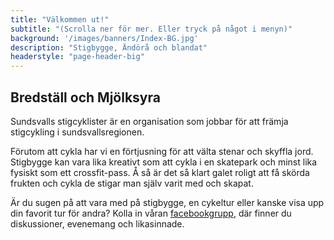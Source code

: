 ```yaml
---
title: "Välkommen ut!"
subtitle: "(Scrolla ner för mer. Eller tryck på något i menyn)"
background: '/images/banners/Index-BG.jpg'
description: "Stigbygge, Ändörå och blandat"
headerstyle: "page-header-big"
---
```

## Bredställ och Mjölksyra

Sundsvalls stigcyklister är en organisation som jobbar för att främja stigcykling i sundsvallsregionen.

Förutom att cykla har vi en förtjusning för att välta stenar och skyffla jord. Stigbygge kan vara lika kreativt
som att cykla i en skatepark och minst lika fysiskt som ett crossfit-pass. Å så är det så klart galet roligt att
få skörda frukten och cykla de stigar man själv varit med och skapat.

Är du sugen på att vara med på stigbygge, en cykeltur eller kanske visa upp din favorit tur för andra?
Kolla in våran <a href="https://www.facebook.com/groups/623066914391828/" target="_blank">facebookgrupp</a>,
där finner du diskussioner, evenemang och likasinnade.
